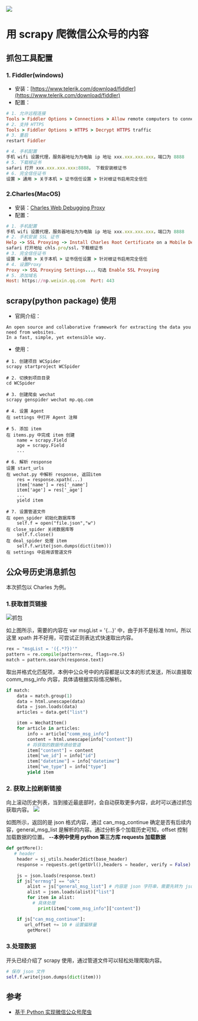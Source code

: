 ![](https://diycode.b0.upaiyun.com/photo/2018/d5c2fae2609a20f63ce8874272126d01.png)
# 用 scrapy 爬微信公众号的内容

## 抓包工具配置
### 1. Fiddler(windows)
- 安装：[https://www.telerik.com/download/fiddler](https://www.telerik.com/download/fiddler)
- 配置：  

```ruby
# 1. 允许远程连接
Tools > Fiddler Options > Connections > Allow remote computers to connect
# 2. 支持 HTTPS
Tools > Fiddler Options > HTTPS > Decrypt HTTPS traffic
# 3. 重启
restart Fiddler

# 4. 手机配置
手机 wifi 设置代理，服务器地址为为电脑 ip 地址 xxx.xxx.xxx.xxx，端口为 8888
# 5. 下载根证书
safari 打开 xxx.xxx.xxx.xxx:8888， 下载安装根证书
# 6. 完全信任证书
设置 > 通用 > 关于本机 > 证书信任设置 > 针对根证书启用完全信任
```
### 2.Charles(MacOS)
- 安装：[Charles Web Debugging Proxy](https://www.charlesproxy.com/)
- 配置：

```ruby
# 1. 手机配置
手机 wifi 设置代理，服务器地址为为电脑 ip 地址 xxx.xxx.xxx.xxx，端口为 8888
# 2. 手机安装 SSL 证书
Help -> SSL Proxying -> Install Charles Root Certificate on a Mobile Device
safari 打开地址 chls.pro/ssl，下载根证书
# 3. 完全信任证书
设置 > 通用 > 关于本机 > 证书信任设置 > 针对根证书启用完全信任
# 4. 设置Proxy
Proxy -> SSL Proxying Settings...，勾选 Enable SSL Proxying
# 5. 添加域名
Host: https://mp.weixin.qq.com  Port: 443
```

## scrapy(python package) 使用
- 官网介绍：

```
An open source and collaborative framework for extracting the data you need from websites.
In a fast, simple, yet extensible way. 
```
- 使用：

```shell
# 1. 创建项目 WCSpider
scrapy startproject WCSpider

# 2. 切换到项目目录
cd WCSpider

# 3. 创建爬虫 wechat
scrapy genspider wechat mp.qq.com

# 4. 设置 Agent
在 settings 中打开 Agent 注释

# 5. 添加 item
在 items.py 中完成 item 创建
    name = scrapy.Field
    age = scrapy.Field
    ...
    
# 6. 解析 response
设置 start_urls
在 wechat.py 中解析 response, 返回item
    res = response.xpath(...)
    item['name'] = res['_name']
    item['age'] = res['_age']
    ...
    yield item
    
# 7. 设置管道文件
在 open_spider 初始化数据库等
    self.f = open("file.json","w")
在 close_spider 关闭数据库等
    self.f.close()
在 deal_spider 处理 item
    self.f.write(json.dumps(dict(item)))
在 settings 中启用该管道文件
```

## 公众号历史消息抓包

本次抓包以 Charles 为例。

### 1.获取首页链接
![抓包](https://diycode.b0.upaiyun.com/photo/2018/2f41e5d1a0a4ad2851619b136b6db5f5.png)

如上图所示，需要的内容在 var msgList = '{...}' 中，由于并不是标准 html，所以这里 xpath 并不好用，可尝试正则表达式快速取出内容。

```python
rex = "msgList = '({.*?})'"
pattern = re.compile(pattern=rex, flags=re.S)
match = pattern.search(response.text)
```

取出并格式化匹配项，本例中公众号中的内容都是以文本的形式发送，所以直接取 comm_msg_info 内容，具体请根据实际情况解析。

```python
if match:
    data = match.group(1)
    data = html.unescape(data)
    data = json.loads(data)
    articles = data.get("list")

    item = WechatItem()
    for article in articles:
        info = article["comm_msg_info"]
        content = html.unescape(info["content"])
        # 将获取的数据传递给管道
        item["content"] = content
        item["we_id"] = info["id"]
        item["datetime"] = info["datetime"]
        item["we_type"] = info["type"]
        yield item
```

### 2. 获取上拉刷新链接

向上滚动历史列表，当到接近最底部时，会自动获取更多内容，此时可以通过抓包获取内容。
![](https://diycode.b0.upaiyun.com/photo/2018/784da6b14584170d45393a0476105e63.png)

如图所示，返回的是 json 格式内容，通过 can_msg_continue 确定是否有后续内容，general_msg_list 是解析的内容。通过分析多个加载历史可知，offset 控制加载数据的位置。
**--本例中使用 python 第三方库 requests 加载数据**

```python
def getMore():
   # header
	header = sj_utils.header2dict(base_header)
	response = requests.get(getUrl(),headers = header, verify = False)
	
	js = json.loads(response.text)
	if js["errmsg"] == "ok":
		alist = js["general_msg_list"] # 内容是 json 字符串，需要先转为 json
		alist = json.loads(alist)["list"]
		for item in alist:
		  # 具体处理
			print(item["comm_msg_info"]["content"])

	if js["can_msg_continue"]:
	   url_offset += 10 # 设置偏移量
		getMore()
```

### 3.处理数据
开头已经介绍了 scrapy 使用，通过管道文件可以轻松处理爬取内容。

```python
# 保存 json 文件
self.f.write(json.dumps(dict(item)))
```



## 参考
- [基于 Python 实现微信公众号爬虫](https://juejin.im/book/5a157c155188254a701eb3c1)


